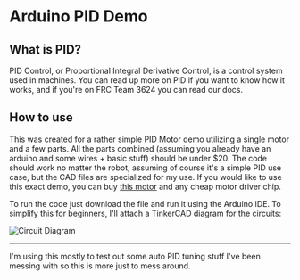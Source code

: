 # Arduino PID Demo

## What is PID?

PID Control, or Proportional Integral Derivative Control, is a control system used in machines. You can read up more on PID if you want to know how it works, and if you're on FRC Team 3624 you can read our docs.

## How to use

This was created for a rather simple PID Motor demo utilizing a single motor and a few parts. All the parts combined (assuming you already have an arduino and some wires + basic stuff) should be under $20. The code should work no matter the robot, assuming of course it's a simple PID use case, but the CAD files are specialized for my use. If you would like to use this exact demo, you can buy [this motor](https://www.amazon.com/dp/B07GNGCNK1?psc=1&ref=ppx_yo2_dt_b_product_details) and any cheap motor driver chip.

To run the code just download the file and run it using the Arduino IDE. To simplify this for beginners, I'll attach a TinkerCAD diagram for the circuits: 

![Circuit Diagram]()

<hr>

I'm using this mostly to test out some auto PID tuning stuff I've been messing with so this is more just to mess around. 